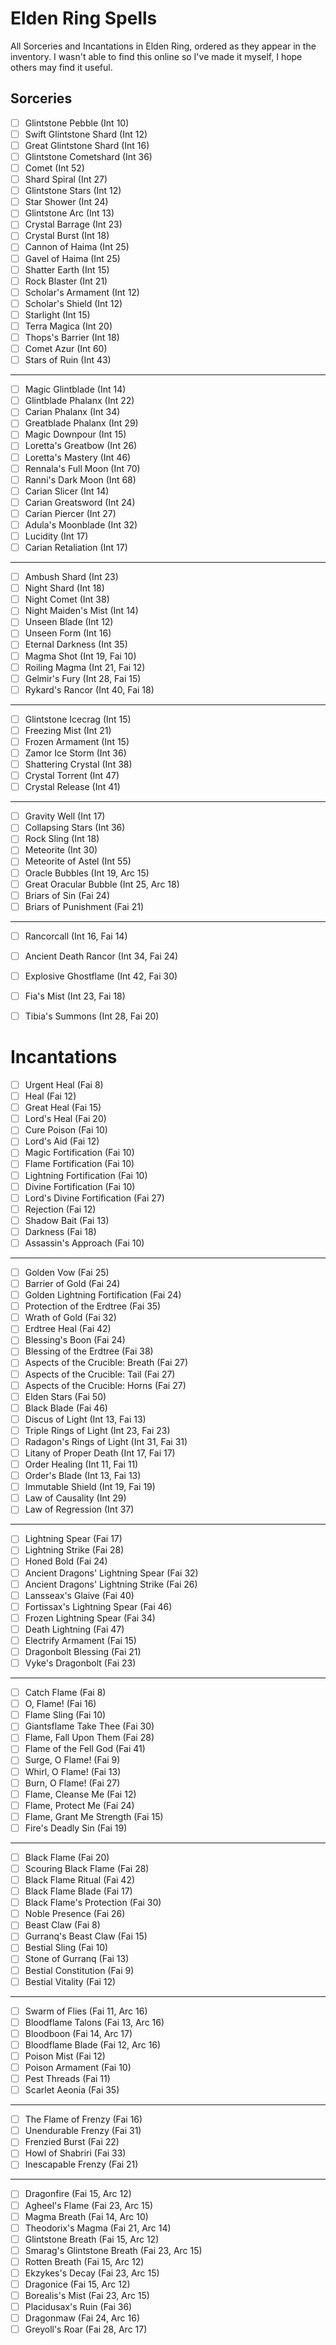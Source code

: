# Elden Ring Spells

All Sorceries and Incantations in Elden Ring, ordered as they appear in the inventory. I wasn't able to find this online so I've made it myself, I hope others may find it useful.

## Sorceries

- [ ] Glintstone Pebble (Int 10)
- [ ] Swift Glintstone Shard (Int 12)
- [ ] Great Glintstone Shard (Int 16)
- [ ] Glintstone Cometshard (Int 36)
- [ ] Comet (Int 52)
- [ ] Shard Spiral (Int 27)
- [ ] Glintstone Stars (Int 12)
- [ ] Star Shower (Int 24)
- [ ] Glintstone Arc (Int 13)
- [ ] Crystal Barrage (Int 23)
- [ ] Crystal Burst (Int 18)
- [ ] Cannon of Haima (Int 25)
- [ ] Gavel of Haima (Int 25)
- [ ] Shatter Earth (Int 15)
- [ ] Rock Blaster (Int 21)
- [ ] Scholar's Armament (Int 12)
- [ ] Scholar's Shield (Int 12)
- [ ] Starlight (Int 15)
- [ ] Terra Magica (Int 20)
- [ ] Thops's Barrier (Int 18)
- [ ] Comet Azur (Int 60)
- [ ] Stars of Ruin (Int 43)

---

- [ ] Magic Glintblade (Int 14)
- [ ] Glintblade Phalanx (Int 22)
- [ ] Carian Phalanx (Int 34)
- [ ] Greatblade Phalanx (Int 29)
- [ ] Magic Downpour (Int 15)
- [ ] Loretta's Greatbow (Int 26)
- [ ] Loretta's Mastery (Int 46)
- [ ] Rennala's Full Moon (Int 70)
- [ ] Ranni's Dark Moon (Int 68)
- [ ] Carian Slicer (Int 14)
- [ ] Carian Greatsword (Int 24)
- [ ] Carian Piercer (Int 27)
- [ ] Adula's Moonblade (Int 32)
- [ ] Lucidity (Int 17)
- [ ] Carian Retaliation (Int 17)

---

- [ ] Ambush Shard (Int 23)
- [ ] Night Shard (Int 18)
- [ ] Night Comet (Int 38)
- [ ] Night Maiden's Mist (Int 14)
- [ ] Unseen Blade (Int 12)
- [ ] Unseen Form (Int 16)
- [ ] Eternal Darkness (Int 35)
- [ ] Magma Shot (Int 19, Fai 10)
- [ ] Roiling Magma (Int 21, Fai 12)
- [ ] Gelmir's Fury (Int 28, Fai 15)
- [ ] Rykard's Rancor (Int 40, Fai 18)

---

- [ ] Glintstone Icecrag (Int 15)
- [ ] Freezing Mist (Int 21)
- [ ] Frozen Armament (Int 15)
- [ ] Zamor Ice Storm (Int 36)
- [ ] Shattering Crystal (Int 38)
- [ ] Crystal Torrent (Int 47)
- [ ] Crystal Release (Int 41)

---

- [ ] Gravity Well (Int 17)
- [ ] Collapsing Stars (Int 36)
- [ ] Rock Sling (Int 18)
- [ ] Meteorite (Int 30)
- [ ] Meteorite of Astel (Int 55)
- [ ] Oracle Bubbles (Int 19, Arc 15)
- [ ] Great Oracular Bubble (Int 25, Arc 18)
- [ ] Briars of Sin (Fai 24)
- [ ] Briars of Punishment (Fai 21)

---

- [ ] Rancorcall (Int 16, Fai 14)
- [ ] Ancient Death Rancor (Int 34, Fai 24)
- [ ] Explosive Ghostflame (Int 42, Fai 30)
- [ ] Fia's Mist (Int 23, Fai 18)
- [ ] Tibia's Summons (Int 28, Fai 20)


# Incantations

- [ ] Urgent Heal (Fai 8)
- [ ] Heal (Fai 12)
- [ ] Great Heal (Fai 15)
- [ ] Lord's Heal (Fai 20)
- [ ] Cure Poison (Fai 10)
- [ ] Lord's Aid (Fai 12)
- [ ] Magic Fortification (Fai 10)
- [ ] Flame Fortification (Fai 10)
- [ ] Lightning Fortification (Fai 10)
- [ ] Divine Fortification (Fai 10)
- [ ] Lord's Divine Fortification (Fai 27)
- [ ] Rejection (Fai 12)
- [ ] Shadow Bait (Fai 13)
- [ ] Darkness (Fai 18)
- [ ] Assassin's Approach (Fai 10)

---

- [ ] Golden Vow (Fai 25)
- [ ] Barrier of Gold (Fai 24)
- [ ] Golden Lightning Fortification (Fai 24)
- [ ] Protection of the Erdtree (Fai 35)
- [ ] Wrath of Gold (Fai 32)
- [ ] Erdtree Heal (Fai 42)
- [ ] Blessing's Boon (Fai 24)
- [ ] Blessing of the Erdtree (Fai 38)
- [ ] Aspects of the Crucible: Breath (Fai 27)
- [ ] Aspects of the Crucible: Tail (Fai 27)
- [ ] Aspects of the Crucible: Horns (Fai 27)
- [ ] Elden Stars (Fai 50)
- [ ] Black Blade (Fai 46)
- [ ] Discus of Light (Int 13, Fai 13)
- [ ] Triple Rings of Light (Int 23, Fai 23)
- [ ] Radagon's Rings of Light (Int 31, Fai 31)
- [ ] Litany of Proper Death (Int 17, Fai 17)
- [ ] Order Healing (Int 11, Fai 11)
- [ ] Order's Blade (Int 13, Fai 13)
- [ ] Immutable Shield (Int 19, Fai 19)
- [ ] Law of Causality (Int 29)
- [ ] Law of Regression (Int 37)

---

- [ ] Lightning Spear (Fai 17)
- [ ] Lightning Strike (Fai 28)
- [ ] Honed Bold (Fai 24)
- [ ] Ancient Dragons' Lightning Spear (Fai 32)
- [ ] Ancient Dragons' Lightning Strike (Fai 26)
- [ ] Lansseax's Glaive (Fai 40)
- [ ] Fortissax's Lightning Spear (Fai 46)
- [ ] Frozen Lightning Spear (Fai 34)
- [ ] Death Lightning (Fai 47)
- [ ] Electrify Armament (Fai 15)
- [ ] Dragonbolt Blessing (Fai 21)
- [ ] Vyke's Dragonbolt (Fai 23)

---

- [ ] Catch Flame (Fai 8)
- [ ] O, Flame! (Fai 16)
- [ ] Flame Sling (Fai 10)
- [ ] Giantsflame Take Thee (Fai 30)
- [ ] Flame, Fall Upon Them (Fai 28)
- [ ] Flame of the Fell God (Fai 41)
- [ ] Surge, O Flame! (Fai 9)
- [ ] Whirl, O Flame! (Fai 13)
- [ ] Burn, O Flame! (Fai 27)
- [ ] Flame, Cleanse Me (Fai 12)
- [ ] Flame, Protect Me (Fai 24)
- [ ] Flame, Grant Me Strength (Fai 15)
- [ ] Fire's Deadly Sin (Fai 19)

---

- [ ] Black Flame (Fai 20)
- [ ] Scouring Black Flame (Fai 28)
- [ ] Black Flame Ritual (Fai 42)
- [ ] Black Flame Blade (Fai 17)
- [ ] Black Flame's Protection (Fai 30)
- [ ] Noble Presence (Fai 26)
- [ ] Beast Claw (Fai 8)
- [ ] Gurranq's Beast Claw (Fai 15)
- [ ] Bestial Sling (Fai 10)
- [ ] Stone of Gurranq (Fai 13)
- [ ] Bestial Constitution (Fai 9)
- [ ] Bestial Vitality (Fai 12)

---

- [ ] Swarm of Flies (Fai 11, Arc 16)
- [ ] Bloodflame Talons (Fai 13, Arc 16)
- [ ] Bloodboon (Fai 14, Arc 17)
- [ ] Bloodflame Blade (Fai 12, Arc 16)
- [ ] Poison Mist (Fai 12)
- [ ] Poison Armament (Fai 10)
- [ ] Pest Threads (Fai 11)
- [ ] Scarlet Aeonia (Fai 35)

---

- [ ] The Flame of Frenzy (Fai 16)
- [ ] Unendurable Frenzy (Fai 31)
- [ ] Frenzied Burst (Fai 22)
- [ ] Howl of Shabriri (Fai 33)
- [ ] Inescapable Frenzy (Fai 21)

---

- [ ] Dragonfire (Fai 15, Arc 12)
- [ ] Agheel's Flame (Fai 23, Arc 15)
- [ ] Magma Breath (Fai 14, Arc 10)
- [ ] Theodorix's Magma (Fai 21, Arc 14)
- [ ] Glintstone Breath (Fai 15, Arc 12)
- [ ] Smarag's Glintstone Breath (Fai 23, Arc 15)
- [ ] Rotten Breath (Fai 15, Arc 12)
- [ ] Ekzykes's Decay (Fai 23, Arc 15)
- [ ] Dragonice (Fai 15, Arc 12)
- [ ] Borealis's Mist (Fai 23, Arc 15)
- [ ] Placidusax's Ruin (Fai 36)
- [ ] Dragonmaw (Fai 24, Arc 16)
- [ ] Greyoll's Roar (Fai 28, Arc 17)
